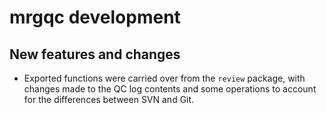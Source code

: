 # mrgqc development

## New features and changes

- Exported functions were carried over from the `review` package, with changes
  made to the QC log contents and some operations to account for the differences
  between SVN and Git.
